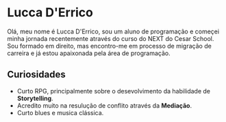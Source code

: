 # Lucca D'Errico

Olá, meu nome é Lucca D'Errico, sou um aluno de programação e começei minha jornada recentemente
através do curso do NEXT do Cesar School.
Sou formado em direito, mas encontro-me em processo de migração de carreira e já estou apaixonada pela
área de programação.

## Curiosidades

* Curto RPG, principalmente sobre o desevolvimento da habilidade de **Storytelling**.
* Acredito muito na resulução de conflito através da **Mediação**.
* Curto blues e musica clássica.
